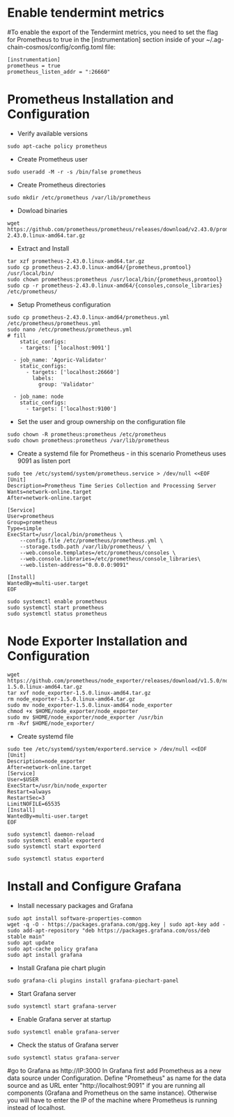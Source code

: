 # Enable tendermint metrics
#To enable the export of the Tendermint metrics, you need to set the flag for Prometheus to true in the [instrumentation] section inside of your ~/.ag-chain-cosmos/config/config.toml file:
```
[instrumentation]
prometheus = true
prometheus_listen_addr = ":26660"
```
# Prometheus Installation and Configuration
- Verify available versions
```
sudo apt-cache policy prometheus
```
- Create Prometheus user
```
sudo useradd -M -r -s /bin/false prometheus
```
- Create Prometheus directories
```
sudo mkdir /etc/prometheus /var/lib/prometheus
```
- Dowload binaries
```
wget https://github.com/prometheus/prometheus/releases/download/v2.43.0/prometheus-2.43.0.linux-amd64.tar.gz
```
- Extract and Install
```
tar xzf prometheus-2.43.0.linux-amd64.tar.gz  
sudo cp prometheus-2.43.0.linux-amd64/{prometheus,promtool} /usr/local/bin/  
sudo chown prometheus:prometheus /usr/local/bin/{prometheus,promtool}  
sudo cp -r prometheus-2.43.0.linux-amd64/{consoles,console_libraries} /etc/prometheus/
```
- Setup Prometheus configuration
```
sudo cp prometheus-2.43.0.linux-amd64/prometheus.yml /etc/prometheus/prometheus.yml  
sudo nano /etc/prometheus/prometheus.yml
# fill 
    static_configs:  
    - targets: ['localhost:9091']  
  
  - job_name: 'Agoric-Validator'  
    static_configs:  
      - targets: ['localhost:26660']  
        labels:  
          group: 'Validator'  
  
  - job_name: node  
    static_configs:  
      - targets: ['localhost:9100']  
```
- Set the user and group ownership on the configuration file
```
sudo chown -R prometheus:prometheus /etc/prometheus  
sudo chown prometheus:prometheus /var/lib/prometheus
```
- Create a systemd file for Prometheus - in this scenario Prometheus uses 9091 as listen port
```
sudo tee /etc/systemd/system/prometheus.service > /dev/null <<EOF
[Unit]  
Description=Prometheus Time Series Collection and Processing Server  
Wants=network-online.target  
After=network-online.target  
  
[Service]  
User=prometheus  
Group=prometheus  
Type=simple  
ExecStart=/usr/local/bin/prometheus \  
    --config.file /etc/prometheus/prometheus.yml \  
    --storage.tsdb.path /var/lib/prometheus/ \  
    --web.console.templates=/etc/prometheus/consoles \  
    --web.console.libraries=/etc/prometheus/console_libraries\  
    --web.listen-address="0.0.0.0:9091"  
  
[Install]  
WantedBy=multi-user.target
EOF

sudo systemctl enable prometheus
sudo systemctl start prometheus
sudo systemctl status prometheus
```
# Node Exporter Installation and Configuration
```
wget https://github.com/prometheus/node_exporter/releases/download/v1.5.0/node_exporter-1.5.0.linux-amd64.tar.gz
tar xvf node_exporter-1.5.0.linux-amd64.tar.gz
rm node_exporter-1.5.0.linux-amd64.tar.gz
sudo mv node_exporter-1.5.0.linux-amd64 node_exporter
chmod +x $HOME/node_exporter/node_exporter
sudo mv $HOME/node_exporter/node_exporter /usr/bin
rm -Rvf $HOME/node_exporter/  
```
-  Create systemd file
```
sudo tee /etc/systemd/system/exporterd.service > /dev/null <<EOF
[Unit]
Description=node_exporter
After=network-online.target
[Service]
User=$USER
ExecStart=/usr/bin/node_exporter
Restart=always
RestartSec=3
LimitNOFILE=65535
[Install]
WantedBy=multi-user.target
EOF

sudo systemctl daemon-reload
sudo systemctl enable exporterd
sudo systemctl start exporterd

sudo systemctl status exporterd
```
# Install and Configure Grafana
- Install necessary packages and Grafana
```
sudo apt install software-properties-common  
wget -q -O - https://packages.grafana.com/gpg.key | sudo apt-key add -  
sudo add-apt-repository "deb https://packages.grafana.com/oss/deb stable main"  
sudo apt update  
sudo apt-cache policy grafana  
sudo apt install grafana
```
- Install Grafana pie chart plugin
```
sudo grafana-cli plugins install grafana-piechart-panel
```
- Start Grafana server
```
sudo systemctl start grafana-server
```
- Enable Grafana server at startup
```
sudo systemctl enable grafana-server
```
- Check the status of Grafana server
```
sudo systemctl status grafana-server
```
#go to Grafana as http://IP:3000
In Grafana first add Prometheus as a new data source under Configuration. Define "Prometheus" as name for the data source and as URL enter "http://localhost:9091" if you are running all components (Grafana and Prometheus on the same instance). Otherwise you will have to enter the IP of the machine where Prometheus is running instead of localhost.
